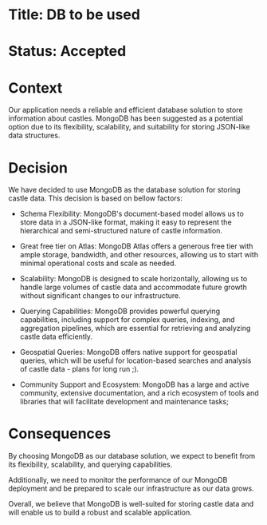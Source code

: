 # Title: DB to be used

# Status: Accepted

# Context
Our application needs a reliable and efficient database solution to store information about castles. MongoDB has been suggested as a potential option due to its flexibility, scalability, and suitability for storing JSON-like data structures.

# Decision
We have decided to use MongoDB as the database solution for storing castle data. This decision is based on bellow factors:

- Schema Flexibility: MongoDB's document-based model allows us to store data in a JSON-like format, making it easy to represent the hierarchical and semi-structured nature of castle information.

- Great free tier on Atlas: MongoDB Atlas offers a generous free tier with ample storage, bandwidth, and other resources, allowing us to start with minimal operational costs and scale as needed.

- Scalability: MongoDB is designed to scale horizontally, allowing us to handle large volumes of castle data and accommodate future growth without significant changes to our infrastructure.

- Querying Capabilities: MongoDB provides powerful querying capabilities, including support for complex queries, indexing, and aggregation pipelines, which are essential for retrieving and analyzing castle data efficiently.

- Geospatial Queries: MongoDB offers native support for geospatial queries, which will be useful for location-based searches and analysis of castle data - plans for long run ;).

- Community Support and Ecosystem: MongoDB has a large and active community, extensive documentation, and a rich ecosystem of tools and libraries that will facilitate development and maintenance tasks;

# Consequences
By choosing MongoDB as our database solution, we expect to benefit from its flexibility, scalability, and querying capabilities. 

Additionally, we need to monitor the performance of our MongoDB deployment and be prepared to scale our infrastructure as our data grows.

Overall, we believe that MongoDB is well-suited for storing castle data and will enable us to build a robust and scalable application.
